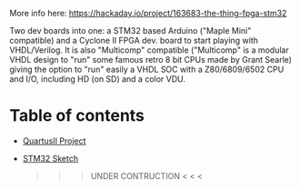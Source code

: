 More info here: https://hackaday.io/project/163683-the-thing-fpga-stm32

Two dev boards into one: a STM32 based Arduino ("Maple Mini" compatible) and a Cyclone II FPGA dev. board to start playing with VHDL/Verilog. It is also "Multicomp" compatible ("Multicomp" is a modular VHDL design to "run" some famous retro 8 bit CPUs made by Grant Searle) giving the option to "run" easily a VHDL SOC with a Z80/6809/6502 CPU and I/O, including HD (on SD) and a color VDU.

# Table of contents
* [QuartusII Project](https://github.com/SuperFabius/The-Thing-FPGA-STM32/tree/master/QuartusII%20Project)
* [STM32 Sketch](https://github.com/SuperFabius/The-Thing-FPGA-STM32/tree/master/STM32%20Sketch)





     > > > UNDER CONTRUCTION < < <  
